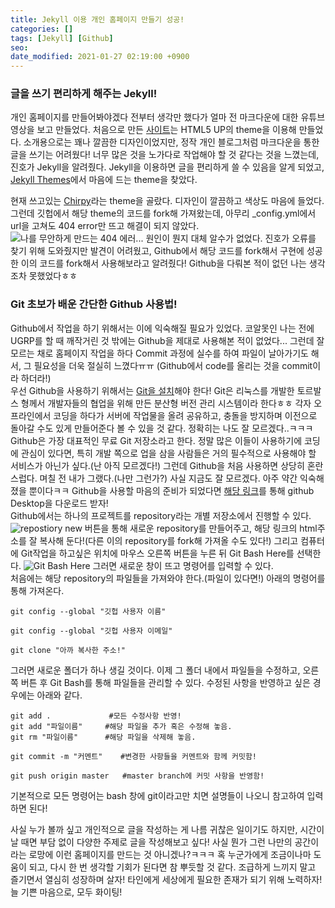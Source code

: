 ```yaml
---
title: Jekyll 이용 개인 홈페이지 만들기 성공!
categories: []
tags: [Jekyll] [Github]
seo:
date_modified: 2021-01-27 02:19:00 +0900
---
```


### 글을 쓰기 편리하게 해주는 Jekyll!

개인 홈페이지를 만들어봐야겠다 전부터 생각만 했다가 얼마 전 마크다운에 대한 유튜브 영상을 보고 만들었다. 처음으로 만든 [사이트](https://SehyunRyu.github.io/first_website)는 HTML5 UP의 theme을 이용해 만들었다. 소개용으로는 꽤나 깔끔한 디자인이었지만, 정작 개인 블로그처럼 마크다운을 통한 글을 쓰기는 어려웠다! 너무 많은 것을 노가다로 작업해야 할 것 같다는 것을 느꼈는데, 진호가 Jekyll을 알려줬다. Jekyll을 이용하면 글을 편리하게 쓸 수 있음을 알게 되었고, [Jekyll Themes](http://jekyllthemes.org/)에서 마음에 드는 theme을 찾았다.  
  
현재 쓰고있는 [Chirpy](https://github.com/cotes2020/jekyll-theme-chirpy)라는 theme을 골랐다. 디자인이 깔끔하고 색상도 마음에 들었다. 그런데 깃헙에서 해당 theme의 코드를 fork해 가져왔는데, 아무리 _config.yml에서 url을 고쳐도 404 error만 뜨고 해결이 되지 않았다.  ![나를 무안하게 만드는 404 에러...](https://SehyunRyu.github.io/assets/img/post/2021-1-27/404_error.png)  원인이 뭔지 대체 알수가 없었다. 진호가 오류를 찾기 위해 도와줬지만 발견이 어려웠고, Github에서 해당 코드를 fork해서 구현에 성공한 이의 코드를 fork해서 사용해보라고 알려줬다! Github을 다뤄본 적이 없던 나는 생각조차 못했었다ㅎㅎ  

### Git 초보가 배운 간단한 Github 사용법!
Github에서 작업을 하기 위해서는 이에 익숙해질 필요가 있었다. 코알못인 나는 전에 UGRP를 할 때 깨작거린 것 밖에는 Github을 제대로 사용해본 적이 없었다... 그런데 잘 모르는 채로 홈페이지 작업을 하다 Commit 과정에 실수를 하여 파일이 날아가기도 해서, 그 필요성을 더욱 절실히 느꼈다ㅠㅠ (Github에서 code를 올리는 것을 commit이라 하더라!)  
우선 Github을 사용하기 위해서는 [Git을 설치](https://git-scm.com/downloads)해야 한다! Git은 리눅스를 개발한 토르발스 형께서 개발자들의 협업을 위해 만든 분산형 버전 관리 시스템이라 한다ㅎㅎ 각자 오프라인에서 코딩을 하다가 서버에 작업물을 올려 공유하고, 충돌을 방지하며 이전으로 돌아갈 수도 있게 만들어준다 볼 수 있을 것 같다. 정확히는 나도 잘 모르겠다..ㅋㅋㅋ  
Github은 가장 대표적인 무료 Git 저장소라고 한다. 정말 많은 이들이 사용하기에 코딩에 관심이 있다면, 특히 개발 쪽으로 업을 삼을 사람들은 거의 필수적으로 사용해야 할 서비스가 아닌가 싶다.(난 아직 모르겠다!) 그런데 Github을 처음 사용하면 상당히 혼란스럽다. 며칠 전 내가 그랬다.(나만 그런가?) 사실 지금도 잘 모르겠다. 아주 약간 익숙해졌을 뿐이다ㅋㅋ Github을 사용할 마음의 준비가 되었다면 [해당 링크](https://desktop.github.com/)를 통해 github Desktop을 다운로드 받자!  
Github에서는 하나의 프로젝트를 repository라는 개별 저장소에서 진행할 수 있다. ![repostiory](https://SehyunRyu.github.io/assets/img/post/2021-1-27/repository.png)  new 버튼을 통해 새로운 repository를 만들어주고, 해당 링크의 html주소를 잘 복사해 둔다!(다른 이의 repository를 fork해 가져올 수도 있다!) 그리고 컴퓨터에 Git작업을 하고싶은 위치에 마우스 오른쪽 버튼을 누른 뒤 Git Bash Here를 선택한다. ![Git Bash Here](https://SehyunRyu.github.io/assets/img/post/2021-1-27/git_bash.png)  그러면 새로운 창이 뜨고 명령어를 입력할 수 있다.  
처음에는 해당 repository의 파일들을 가져와야 한다.(파일이 있다면!) 아래의 명령어를 통해 가져온다.
```
git config --global "깃헙 사용자 이름"

git config --global "깃헙 사용자 이메일"

git clone "아까 복사한 주소!"
```
그러면 새로운 폴더가 하나 생길 것이다. 이제 그 폴더 내에서 파일들을 수정하고, 오른쪽 버튼 후 Git Bash를 통해 파일들을 관리할 수 있다. 수정된 사항을 반영하고 싶은 경우에는 아래와 같다.
```
git add .             #모든 수정사항 반영!
git add "파일이름"     #해당 파일을 추가 혹은 수정해 놓음.
git rm "파일이름"      #해당 파일을 삭제해 놓음.

git commit -m "커멘트"    #변경한 사항들을 커멘트와 함께 커밋함!

git push origin master   #master branch에 커밋 사항을 반영함!
```
기본적으로 모든 명령어는 bash 창에 git이라고만 치면 설명들이 나오니 참고하여 입력하면 된다!  
  
사실 누가 볼까 싶고 개인적으로 글을 작성하는 게 나름 귀찮은 일이기도 하지만, 시간이 날 때면 부담 없이 다양한 주제로 글을 작성해보고 싶다! 사실 뭔가 그런 나만의 공간이라는 로망에 이런 홈페이지를 만드는 것 아니겠나?ㅋㅋㅋ 혹 누군가에게 조금이나마 도움이 되고, 다시 한 번 생각할 기회가 된다면 참 뿌듯할 것 같다. 조급하게 느끼지 말고 즐기면서 열심히 성장하며 살자! 타인에게 세상에게 필요한 존재가 되기 위해 노력하자! 늘 기쁜 마음으로, 모두 화이팅!